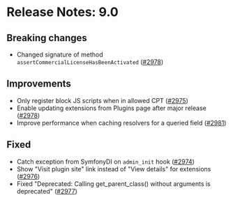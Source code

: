 # Release Notes: 9.0

## Breaking changes

- Changed signature of method `assertCommercialLicenseHasBeenActivated` ([#2978](https://github.com/GatoGraphQL/GatoGraphQL/pull/2978))

## Improvements

- Only register block JS scripts when in allowed CPT ([#2975](https://github.com/GatoGraphQL/GatoGraphQL/pull/2975))
- Enable updating extensions from Plugins page after major release ([#2978](https://github.com/GatoGraphQL/GatoGraphQL/pull/2978))
- Improve performance when caching resolvers for a queried field ([#2981](https://github.com/GatoGraphQL/GatoGraphQL/pull/2981))

## Fixed

- Catch exception from SymfonyDI on `admin_init` hook ([#2974](https://github.com/GatoGraphQL/GatoGraphQL/pull/2974))
- Show "Visit plugin site" link instead of "View details" for extensions ([#2976](https://github.com/GatoGraphQL/GatoGraphQL/pull/2976))
- Fixed "Deprecated: Calling get_parent_class() without arguments is deprecated" ([#2977](https://github.com/GatoGraphQL/GatoGraphQL/pull/2977))
